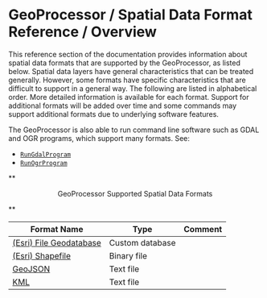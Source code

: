 # GeoProcessor / Spatial Data Format Reference / Overview #

This reference section of the documentation provides information about spatial data formats that are
supported by the GeoProcessor, as listed below.
Spatial data layers have general characteristics that can be treated generally.
However, some formats have specific characteristics that are difficult to support in a general way.
The following are listed in alphabetical order.
More detailed information is available for each format.
Support for additional formats will be added over time and some commands may support additional
formats due to underlying software features.

The GeoProcessor is also able to run command line software such as GDAL and OGR programs,
which support many formats. See:

* [`RunGdalProgram`](../command-ref/RunOgrProgram/RunOgrProgram.md)
* [`RunOgrProgram`](../command-ref/RunOgrProgram/RunOgrProgram.md)

**<p style="text-align: center;">
GeoProcessor Supported Spatial Data Formats
</p>**

| **Format Name**                                                       | **Type**        | **Comment** |
| --------------------------------------------------------------------- | --------------- | ----------- |
| [(Esri) File Geodatabase](EsriFileGeodatabase/EsriFileGeodatabase.md) | Custom database | |
| [(Esri) Shapefile](EsriShapefile/EsriShapefile.md)                    | Binary file     | |
| [GeoJSON](GeoJSON/GeoJSON.md)                                         | Text file       | |
| [KML](KML/KML.md)                                                     | Text file       | |
